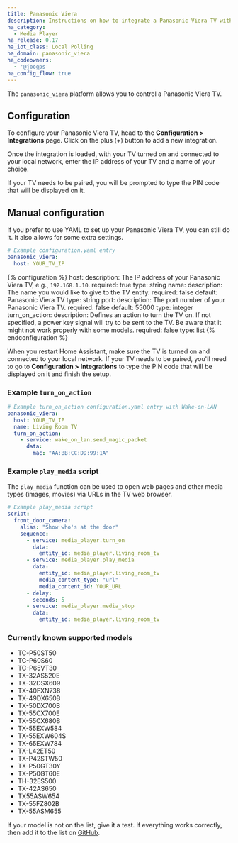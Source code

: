 ```yaml
---
title: Panasonic Viera
description: Instructions on how to integrate a Panasonic Viera TV with Home Assistant.
ha_category:
  - Media Player
ha_release: 0.17
ha_iot_class: Local Polling
ha_domain: panasonic_viera
ha_codeowners:
  - '@joogps'
ha_config_flow: true
---
```


The `panasonic_viera` platform allows you to control a Panasonic Viera TV.

## Configuration

To configure your Panasonic Viera TV, head to the **Configuration > Integrations** page. Click on the plus (+) button to add a new integration.

Once the integration is loaded, with your TV turned on and connected to your local network, enter the IP address of your TV and a name of your choice.

If your TV needs to be paired, you will be prompted to type the PIN code that will be displayed on it.

## Manual configuration

If you prefer to use YAML to set up your Panasonic Viera TV, you can still do it. It also allows for some extra settings.

```yaml
# Example configuration.yaml entry
panasonic_viera:
  host: YOUR_TV_IP
```

{% configuration %}
host:
  description: The IP address of your Panasonic Viera TV, e.g., `192.168.1.10`.
  required: true
  type: string
name:
  description: The name you would like to give to the TV entity.
  required: false
  default: Panasonic Viera TV
  type: string
port:
  description: The port number of your Panasonic Viera TV.
  required: false
  default: 55000
  type: integer
turn_on_action:
  description: Defines an action to turn the TV on. If not specified, a power key signal will try to be sent to the TV. Be aware that it might not work properly with some models.
  required: false
  type: list
{% endconfiguration %}

When you restart Home Assistant, make sure the TV is turned on and connected to your local network. If your TV needs to be paired, you'll need to go to **Configuration > Integrations** to type the PIN code that will be displayed on it and finish the setup.

### Example `turn_on_action`

```yaml
# Example turn_on_action configuration.yaml entry with Wake-on-LAN
panasonic_viera:
  host: YOUR_TV_IP
  name: Living Room TV
  turn_on_action:
    - service: wake_on_lan.send_magic_packet
      data:
        mac: "AA:BB:CC:DD:99:1A"
```

### Example `play_media` script

The `play_media` function can be used to open web pages and other media types (images, movies) via URLs in the TV web browser.

```yaml
# Example play_media script
script:
  front_door_camera:
    alias: "Show who's at the door"
    sequence:
      - service: media_player.turn_on
        data:
          entity_id: media_player.living_room_tv
      - service: media_player.play_media
        data:
          entity_id: media_player.living_room_tv
          media_content_type: "url"
          media_content_id: YOUR_URL
      - delay:
        seconds: 5
      - service: media_player.media_stop
        data:
          entity_id: media_player.living_room_tv
```

### Currently known supported models

- TC-P50ST50
- TC-P60S60
- TC-P65VT30
- TX-32AS520E
- TX-32DSX609
- TX-40FXN738
- TX-49DX650B
- TX-50DX700B
- TX-55CX700E
- TX-55CX680B
- TX-55EXW584
- TX-55EXW604S
- TX-65EXW784
- TX-L42ET50
- TX-P42STW50
- TX-P50GT30Y
- TX-P50GT60E
- TH-32ES500
- TX-42AS650
- TX55ASW654
- TX-55FZ802B
- TX-55ASM655

If your model is not on the list, give it a test. If everything works correctly, then add it to the list on [GitHub](https://github.com/home-assistant/home-assistant.io/blob/current/source/_integrations/panasonic_viera.markdown).
